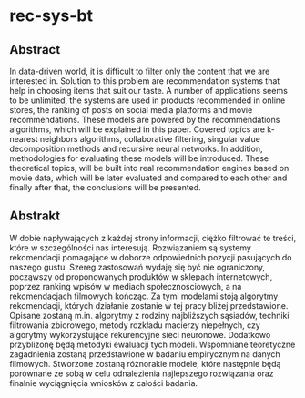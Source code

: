 # rec-sys-bt

## Abstract
In data-driven world, it is difficult to filter only the content that we are interested in. Solution to this problem are recommendation systems that help in choosing items that suit our taste. A number of applications seems to be unlimited, the systems are used in products recommended in online stores, the ranking of posts on social media platforms and movie recommendations. These models are powered by the recommendations algorithms, which will be explained in this paper. Covered topics are k-nearest neighbors algorithms, collaborative filtering, singular value decomposition methods and recursive neural networks. In addition, methodologies for evaluating these models will be introduced. These theoretical topics, will be built into real recommendation engines based on movie data, which will be later evaluated and compared to each other and finally after that, the conclusions will be presented.

## Abstrakt
W dobie napływających z każdej strony informacji, ciężko filtrować te treści, które w szczególności nas interesują. Rozwiązaniem są systemy rekomendacji pomagające w doborze odpowiednich pozycji pasujących do naszego gustu. Szereg zastosowań wydaję się być nie ograniczony, począwszy od proponowanych produktów w sklepach internetowych, poprzez ranking wpisów w mediach społecznościowych, a na rekomendacjach filmowych kończąc. Za tymi modelami stoją algorytmy rekomendacji, których działanie zostanie w tej pracy bliżej przedstawione. Opisane zostaną m.in. algorytmy z rodziny najbliższych sąsiadów, techniki filtrowania zbiorowego, metody rozkładu macierzy niepełnych, czy algorytmy wykorzystujące  rekurencyjne sieci neuronowe. Dodatkowo przyblizonę będą metodyki ewaluacji tych modeli. Wspomniane teoretyczne zagadnienia zostaną przedstawione w badaniu empirycznym na danych filmowych. Stworzone zostaną różnorakie modele, które następnie będą porównane ze sobą w celu odnalezienia najlepszego rozwiązania oraz  finalnie wyciągnięcia wniosków z całości badania. 
